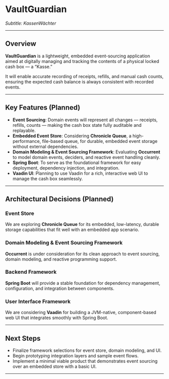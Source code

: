 # VaultGuardian
*Subtitle: KassenWächter*

---

## Overview

**VaultGuardian** is a lightweight, embedded event-sourcing application aimed at digitally managing and tracking the contents of a physical locked cash box — a “Kasse.”

It will enable accurate recording of receipts, refills, and manual cash counts, ensuring the expected cash balance is always consistent with recorded events.

---

## Key Features (Planned)

- **Event Sourcing**: Domain events will represent all changes — receipts, refills, counts — making the cash box state fully auditable and replayable.
- **Embedded Event Store**: Considering **Chronicle Queue**, a high-performance, file-based queue, for durable, embedded event storage without external dependencies.
- **Domain Modeling & Event Sourcing Framework**: Evaluating **Occurrent** to model domain events, deciders, and reactive event handling cleanly.
- **Spring Boot**: To serve as the foundational framework for easy deployment, dependency injection, and integration.
- **Vaadin UI**: Planning to use Vaadin for a rich, interactive web UI to manage the cash box seamlessly.

---

## Architectural Decisions (Planned)

### Event Store

We are exploring **Chronicle Queue** for its embedded, low-latency, durable storage capabilities that fit well with an embedded app scenario.

### Domain Modeling & Event Sourcing Framework

**Occurrent** is under consideration for its clean approach to event sourcing, domain modeling, and reactive programming support.

### Backend Framework

**Spring Boot** will provide a stable foundation for dependency management, configuration, and integration between components.

### User Interface Framework

We are considering **Vaadin** for building a JVM-native, component-based web UI that integrates smoothly with Spring Boot.

---

## Next Steps

- Finalize framework selections for event store, domain modeling, and UI.
- Begin prototyping integration layers and sample event flows.
- Implement a minimal viable product that demonstrates event sourcing over an embedded store with a basic UI.

---
